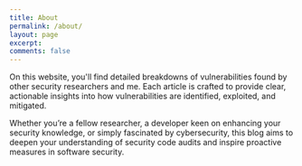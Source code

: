 ```yaml
---
title: About
permalink: /about/
layout: page
excerpt:
comments: false
---
```


On this website, you'll find detailed breakdowns of vulnerabilities found by other security researchers and me. Each article is crafted to provide clear, actionable insights into how vulnerabilities are identified, exploited, and mitigated.

Whether you’re a fellow researcher, a developer keen on enhancing your security knowledge, or simply fascinated by cybersecurity, this blog aims to deepen your understanding of security code audits and inspire proactive measures in software security.
